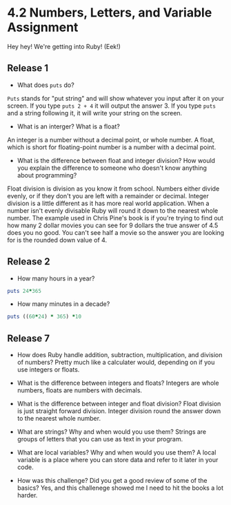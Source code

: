 4.2 Numbers, Letters, and Variable Assignment
=============

Hey hey! We're getting into Ruby! (Eek!)

Release 1
-------------

* What does `puts` do? 

`Puts` stands for "put string" and will show whatever you input after it on your screen. If you type `puts 2 + 4` it will output the answer 3. If you type `puts` and a string following it, it will write your string on the screen. 


* What is an interger? What is a float? 

An integer is a number without a decimal point, or whole number. A float, which is short for floating-point number is a number with a decimal point. 


* What is the difference between float and integer division? How would you explain the difference to someone who doesn't know anything about programming?

Float division is division as you know it from school. Numbers either divide evenly, or if they don't you are left with a remainder or decimal. Integer division is a little different as it has more real world application. When a number isn't evenly divisable Ruby will round it down to the nearest whole number. The example used in Chris Pine's book is if you're trying to find out how many 2 dollar movies you can see for 9 dollars the true answer of 4.5 does you no good. You can't see half a movie so the answer you are looking for is the rounded down value of 4. 


Release 2
-------------

* How many hours in a year?

```ruby
puts 24*365
```

* How many minutes in a decade? 

```ruby
puts ((60*24) * 365) *10
```


Release 7
-------------

* How does Ruby handle addition, subtraction, multiplication, and division of numbers?
Pretty much like a calculater would, depending on if you use integers or floats.

* What is the difference between integers and floats?
Integers are whole numbers, floats are numbers with decimals. 

* What is the difference between integer and float division?
Float division is just straight forward division. Integer division round the answer down to the nearest whole number.

* What are strings? Why and when would you use them?
Strings are groups of letters that you can use as text in your program. 

* What are local variables? Why and when would you use them?
A local variable is a place where you can store data and refer to it later in your code. 

* How was this challenge? Did you get a good review of some of the basics?
Yes, and this challenege showed me I need to hit the books a lot harder.
